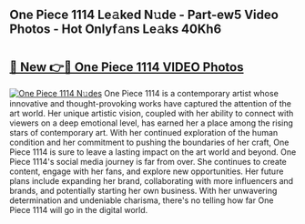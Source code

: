 ## One Piece 1114 Le𝚊ked N𝚞de - Part-ew5 Video Photos - Hot Onlyf𝚊ns Le𝚊ks 40Kh6

# <h2><a href="http://ac38313.deff.icu/?id=One+Piece+1114">🔗 New 👉🔴 One Piece 1114 VIDEO Photos</a></h2>

[![One Piece 1114 N𝚞des](https://i.imgur.com/rIISA9y.gif)](http://ac38313.deff.icu/?id=One+Piece+1114)
One Piece 1114 is a contemporary artist whose innovative and thought-provoking works have captured the attention of the art world. Her unique artistic vision, coupled with her ability to connect with viewers on a deep emotional level, has earned her a place among the rising stars of contemporary art. With her continued exploration of the human condition and her commitment to pushing the boundaries of her craft, One Piece 1114 is sure to leave a lasting impact on the art world and beyond. One Piece 1114's social media journey is far from over. She continues to create content, engage with her fans, and explore new opportunities. Her future plans include expanding her brand, collaborating with more influencers and brands, and potentially starting her own business. With her unwavering determination and undeniable charisma, there's no telling how far One Piece 1114 will go in the digital world.
